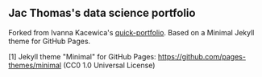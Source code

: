 ## Jac Thomas's data science portfolio

Forked from Ivanna Kacewica's [quick-portfolio](https://github.com/evanca/quick-portfolio). Based on a Minimal Jekyll theme for GitHub Pages.

[1] Jekyll theme "Minimal" for GitHub Pages: https://github.com/pages-themes/minimal (CC0 1.0 Universal License)
